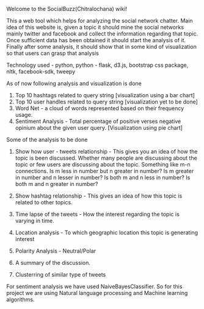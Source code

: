 Welcome to the SocialBuzz(Chitralochana) wiki!

This a web tool which helps for analyzing the social network chatter. Main idea of this website is, given a topic it should mine the social networks mainly twitter and facebook and collect the information regarding that topic. Once sufficient data has been obtained it should start the analysis of it. Finally after some analysis, it should show that in some kind of visualization so that users can grasp that analysis

Technology used - python, python - flask, d3.js, bootstrap css package, nltk, facebook-sdk, tweepy

As of now following analysis and visualization is done
1. Top 10 hashtags related to query string [visualization using a bar chart]
2. Top 10 user handles related to query string [visualization yet to be done]
3. Word Net - a cloud of words represented based on their frequency usage.
4. Sentiment Analysis - Total percentage of positive verses negative opinium about the given user query. [Visualization using pie chart]

Some of the analysis to be done
1. Show how user - tweets relationship - This gives you an idea of how the topic is been discussed. Whether many people are discussing about the topic or few users are discussing about the topic. Something like m-n connections. Is m less in number but n greater in number? Is m greater in number and n lesser in number? Is both m and n less in number? Is both m and n greater in number?

2. Show hashtag relationship - This gives an idea of how this topic is related to other topics.

3. Time lapse of the tweets -  How the interest regarding the topic is varying in time.

4. Location analysis - To which geographic location this topic is generating interest

5. Polarity Analysis - Neutral/Polar

10. A summary of the discussion.

11. Clusterring of similar type of tweets

For sentiment analysis we have used NaiveBayesClassifier. So for this project we are using Natural language processing and Machine learning algorithms.

